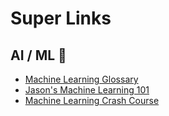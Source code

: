 # Super Links

## AI / ML 🤖

* [Machine Learning Glossary](https://developers.google.com/machine-learning/glossary/)
* [Jason's Machine Learning 101](https://docs.google.com/presentation/d/1kSuQyW5DTnkVaZEjGYCkfOxvzCqGEFzWBy4e9Uedd9k/edit?usp=sharing)
* [Machine Learning Crash Course](https://developers.google.com/machine-learning/crash-course/ml-intro)

